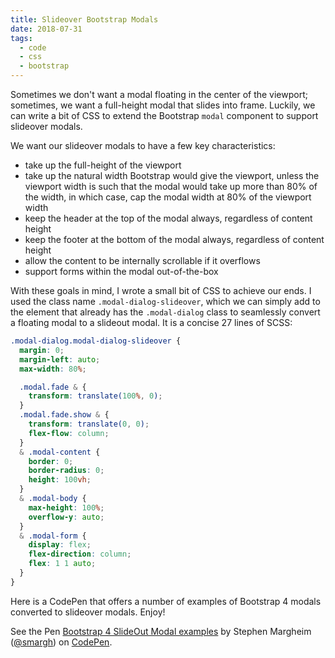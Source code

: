 ```yaml
---
title: Slideover Bootstrap Modals
date: 2018-07-31
tags:
  - code
  - css
  - bootstrap
---
```


Sometimes we don't want a modal floating in the center of the viewport; sometimes, we want a full-height modal that slides into frame. Luckily, we can write a bit of CSS to extend the Bootstrap `modal` component to support slideover modals.

<!--/summary-->

We want our slideover modals to have a few key characteristics:

- take up the full-height of the viewport
- take up the natural width Bootstrap would give the viewport, unless the viewport width is such that the modal would take up more than 80% of the width, in which case, cap the modal width at 80% of the viewport width
- keep the header at the top of the modal always, regardless of content height
- keep the footer at the bottom of the modal always, regardless of content height
- allow the content to be internally scrollable if it overflows
- support forms within the modal out-of-the-box

With these goals in mind, I wrote a small bit of CSS to achieve our ends. I used the class name `.modal-dialog-slideover`, which we can simply add to the element that already has the `.modal-dialog` class to seamlessly convert a floating modal to a slideout modal. It is a concise 27 lines of SCSS:

~~~scss
.modal-dialog.modal-dialog-slideover {
  margin: 0;
  margin-left: auto;
  max-width: 80%;

  .modal.fade & {
    transform: translate(100%, 0);
  }
  .modal.fade.show & {
    transform: translate(0, 0);
    flex-flow: column;
  }
  & .modal-content {
    border: 0;
    border-radius: 0;
    height: 100vh;
  }
  & .modal-body {
    max-height: 100%;
    overflow-y: auto;
  }
  & .modal-form {
    display: flex;
    flex-direction: column;
    flex: 1 1 auto;
  }
}
~~~

Here is a CodePen that offers a number of examples of Bootstrap 4 modals converted to slideover modals. Enjoy!

<p data-height="530" data-theme-id="0" data-slug-hash="MXaaaB" data-default-tab="result" data-user="smargh" data-pen-title="Bootstrap 4 SlideOut Modal examples" class="codepen">See the Pen <a href="https://codepen.io/smargh/pen/MXaaaB/">Bootstrap 4 SlideOut Modal examples</a> by Stephen Margheim (<a href="https://codepen.io/smargh">@smargh</a>) on <a href="https://codepen.io">CodePen</a>.</p>

